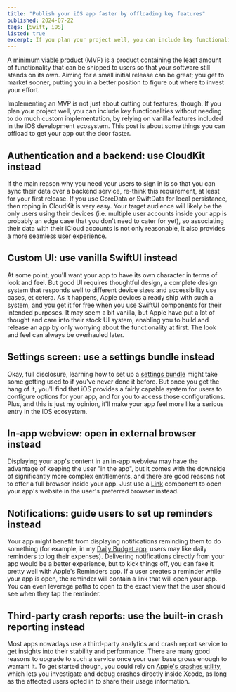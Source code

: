 ```yaml
---
title: "Publish your iOS app faster by offloading key features"
published: 2024-07-22
tags: [Swift, iOS]
listed: true
excerpt: If you plan your project well, you can include key functionalities without needing to do much custom implementation, by relying on vanilla features included in the iOS development ecosystem. This post is about some things you can offload to get your app out the door faster.
---
```

A [minimum viable product](https://en.wikipedia.org/wiki/Minimum_viable_product) (MVP) is a product containing the least amount of functionality that can be shipped to users so that your software still stands on its own. Aiming for a small initial release can be great; you get to market sooner, putting you in a better position to figure out where to invest your effort.

Implementing an MVP is not just about cutting out features, though. If you plan your project well, you can include key functionalities without needing to do much custom implementation, by relying on vanilla features included in the iOS development ecosystem. This post is about some things you can offload to get your app out the door faster.

## Authentication and a backend: use CloudKit instead

If the main reason why you need your users to sign in is so that you can sync their data over a backend service, re-think this requirement, at least for your first release. If you use CoreData or SwiftData for local persistance, then roping in CloudKit is very easy. Your target audience will likely be the only users using their devices (i.e. multiple user accounts inside your app is probably an edge case that you don't need to cater for yet), so associating their data with their iCloud accounts is not only reasonable, it also provides a more seamless user experience.

## Custom UI: use vanilla SwiftUI instead

At some point, you'll want your app to have its own character in terms of look and feel. But good UI requires thoughtful design, a complete design system that responds well to different device sizes and accessibility use cases, et cetera. As it happens, Apple devices already ship with such a system, and you get it for free when you use SwiftUI components for their intended purposes. It may seem a bit vanilla, but Apple have put a lot of thought and care into their stock UI system, enabling you to build and release an app by only worrying about the functionality at first. The look and feel can always be overhauled later. 

## Settings screen: use a settings bundle instead

Okay, full disclosure, learning how to set up a [settings bundle](src/content/blog/ios-app-quickstart.md) might take some getting used to if you've never done it before. But once you get the hang of it, you'll find that iOS provides a fairly capable system for users to configure options for your app, and for you to access those configurations. Plus, and this is just my opinion, it'll make your app feel more like a serious entry in the iOS ecosystem.

## In-app webview: open in external browser instead

Displaying your app's content in an in-app webview may have the advantage of keeping the user "in the app", but it comes with the downside of significantly more complex entitlements, and there are good reasons not to offer a full browser inside your app. Just use a [Link](https://developer.apple.com/documentation/swiftui/link) component to open your app's website in the user's preferred browser instead.

## Notifications: guide users to set up reminders instead

Your app might benefit from displaying notifications reminding them to do something (for example, in my [Daily Budget app](https://dailybudget.phlippieb.dev), users may like daily reminders to log their expenses). Delivering notifications directly from your app would be a better experience, but to kick things off, you can fake it pretty well with Apple's Reminders app. If a user creates a reminder while your app is open, the reminder will contain a link that will open your app. You can even leverage paths to open to the exact view that the user should see when they tap the reminder.

## Third-party crash reports: use the built-in crash reporting instead

Most apps nowadays use a third-party analytics and crash report service to get insights into their stability and performance. There are many good reasons to upgrade to such a service once your user base grows enough to warrant it. To get started though, you could rely on [Apple's crashes utility](https://developer.apple.com/news/?id=nra79npr), which lets you investigate and debug crashes directly inside Xcode, as long as the affected users opted in to share their usage information. 
